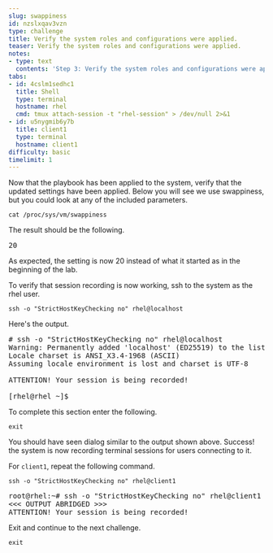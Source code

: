 ```yaml
---
slug: swappiness
id: nzslxqav3vzn
type: challenge
title: Verify the system roles and configurations were applied.
teaser: Verify the system roles and configurations were applied.
notes:
- type: text
  contents: 'Step 3: Verify the system roles and configurations were applied.'
tabs:
- id: 4cslm1sedhc1
  title: Shell
  type: terminal
  hostname: rhel
  cmd: tmux attach-session -t "rhel-session" > /dev/null 2>&1
- id: u5nygmib6y7b
  title: client1
  type: terminal
  hostname: client1
difficulty: basic
timelimit: 1
---
```

Now that the playbook has been applied to the system, verify that the updated settings have been applied. Below you will see we use swappiness, but you could look at any of the included parameters.
```bash,run
cat /proc/sys/vm/swappiness
```
The result should be the following.
<pre>
20
</pre>
As expected, the setting is now 20 instead of what it started as in the beginning of the lab.

To verify that session recording is now working, ssh to the system as the rhel user.
```bash,run
ssh -o "StrictHostKeyChecking no" rhel@localhost
```
Here's the output.
<pre>
# ssh -o "StrictHostKeyChecking no" rhel@localhost
Warning: Permanently added 'localhost' (ED25519) to the list of known hosts.
Locale charset is ANSI_X3.4-1968 (ASCII)
Assuming locale environment is lost and charset is UTF-8

ATTENTION! Your session is being recorded!

[rhel@rhel ~]$
</pre>
To complete this section enter the following.
```bash,run
exit
```
You should have seen dialog similar to the output shown above. Success! the system is now recording terminal sessions for users connecting to it.

For `client1`, repeat the following command.
```bash,run
ssh -o "StrictHostKeyChecking no" rhel@client1
```
<pre>
root@rhel:~# ssh -o "StrictHostKeyChecking no" rhel@client1
<<< OUTPUT ABRIDGED >>>
ATTENTION! Your session is being recorded!
</pre>
Exit and continue to the next challenge.
```bash,run
exit
```